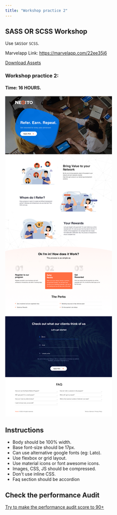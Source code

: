 ```yaml
---
title: "Workshop practice 2"
---
```


## SASS OR SCSS Workshop

Use `SASS`or `SCSS`.

Marvelapp Link: https://marvelapp.com/22ee35j6

[Download Assets](/Workshops/workshop-practice-3.zip)

### Workshop practice 2: 
#### Time: 16 HOURS.

![workshop1 Neoito](/workshop3.jpg)

## Instructions 
* Body should be 100% width.
* Base font-size should be 17px.
* Can use alternative google fonts (eg: Lato).
* Use flexbox or grid layout.
* Use material icons or font awesome icons.
* Images, CSS, JS should be compressed.
* Don't use inline CSS.
* Faq section should be accordion 


## Check the performance Audit
[Try to make the performance audit score to 90+](https://developers.google.com/web/tools/lighthouse/)
